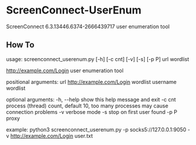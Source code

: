 # ScreenConnect-UserEnum

ScreenConnect 6.3.13446.6374-2666439717 user enumeration tool

## How To

usage: screenconnect_userenum.py [-h] [-c cnt] [-v] [-s] [-p P] url wordlist

http://example.com/Login user enumeration tool

positional arguments:
  url         http://example.com/Login
  wordlist    username wordlist

optional arguments:
  -h, --help  show this help message and exit
  -c cnt      process (thread) count, default 10, too many processes may cause connection problems
  -v          verbose mode
  -s          stop on first user found
  -p P        proxy



example: python3 screenconnect_userenum.py  -p socks5://127.0.0.1:9050 -v http://example.com/Login user.txt
